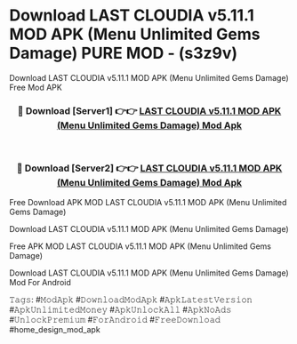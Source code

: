 # Download LAST CLOUDIA v5.11.1 MOD APK (Menu Unlimited Gems Damage) PURE MOD - (s3z9v)
Download LAST CLOUDIA v5.11.1 MOD APK (Menu Unlimited Gems Damage) Free Mod APK

<div align="center">
<h3>🔴 Download [Server1] 👉👉 <a href="https://apk-comot.site?title=LAST_CLOUDIA_v5.11.1_MOD_APK_(Menu_Unlimited_Gems_Damage)">LAST CLOUDIA v5.11.1 MOD APK (Menu Unlimited Gems Damage) Mod Apk</a></h3><br>

<h3>🔴 Download [Server2] 👉👉 <a href="https://apk-comot.site?title=LAST_CLOUDIA_v5.11.1_MOD_APK_(Menu_Unlimited_Gems_Damage)">LAST CLOUDIA v5.11.1 MOD APK (Menu Unlimited Gems Damage) Mod Apk</a></h3>
</div>


Free Download APK MOD LAST CLOUDIA v5.11.1 MOD APK (Menu Unlimited Gems Damage)

Download LAST CLOUDIA v5.11.1 MOD APK (Menu Unlimited Gems Damage) 

Free APK MOD LAST CLOUDIA v5.11.1 MOD APK (Menu Unlimited Gems Damage) 

Download LAST CLOUDIA v5.11.1 MOD APK (Menu Unlimited Gems Damage) Mod For Android

𝚃𝚊𝚐𝚜: #𝙼𝚘𝚍𝙰𝚙𝚔 #𝙳𝚘𝚠𝚗𝚕𝚘𝚊𝚍𝙼𝚘𝚍𝙰𝚙𝚔 #𝙰𝚙𝚔𝙻𝚊𝚝𝚎𝚜𝚝𝚅𝚎𝚛𝚜𝚒𝚘𝚗 #𝙰𝚙𝚔𝚄𝚗𝚕𝚒𝚖𝚒𝚝𝚎𝚍𝙼𝚘𝚗𝚎𝚢 #𝙰𝚙𝚔𝚄𝚗𝚕𝚘𝚌𝚔𝙰𝚕𝚕 #𝙰𝚙𝚔𝙽𝚘𝙰𝚍𝚜 #𝚄𝚗𝚕𝚘𝚌𝚔𝙿𝚛𝚎𝚖𝚒𝚞𝚖 #𝙵𝚘𝚛𝙰𝚗𝚍𝚛𝚘𝚒𝚍 #𝙵𝚛𝚎𝚎𝙳𝚘𝚠𝚗𝚕𝚘𝚊𝚍 #home_design_mod_apk